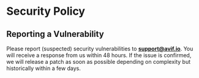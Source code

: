 # Security Policy

## Reporting a Vulnerability

Please report (suspected) security vulnerabilities to
**[support@avif.io](mailto:support@avif.io)**. You will receive a response from
us within 48 hours. If the issue is confirmed, we will release a patch as soon
as possible depending on complexity but historically within a few days.
